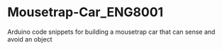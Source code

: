 # Mousetrap-Car_ENG8001
Arduino code snippets for building a mousetrap car that can sense and avoid an object

